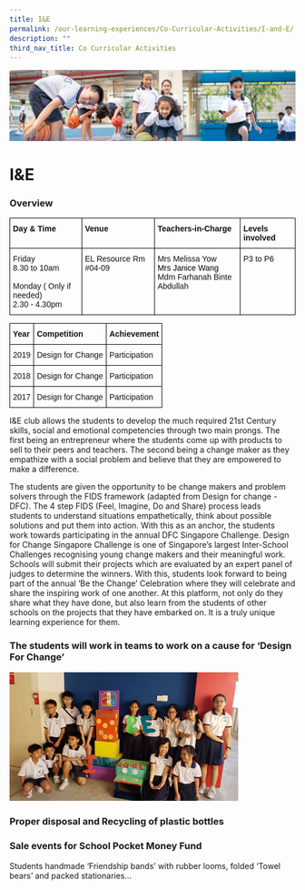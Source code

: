 ```yaml
---
title: I&E
permalink: /our-learning-experiences/Co-Curricular-Activities/I-and-E/
description: ""
third_nav_title: Co Curricular Activities
---
```

![](/images/Our%20Learning%20Experiences.jpg)

I&E
===

  

### **Overview**

<style type="text/css">
.tg  {border-collapse:collapse;border-spacing:0;}
.tg td{border-color:black;border-style:solid;border-width:1px;font-family:Arial, sans-serif;font-size:14px;
  overflow:hidden;padding:10px 5px;word-break:normal;}
.tg th{border-color:black;border-style:solid;border-width:1px;font-family:Arial, sans-serif;font-size:14px;
  font-weight:normal;overflow:hidden;padding:10px 5px;word-break:normal;}
.tg .tg-clkh{color:#121212;font-weight:bold;text-align:left;vertical-align:top}
.tg .tg-kk00{color:#121212;text-align:left;vertical-align:top}
</style>
<table class="tg">
<thead>
  <tr>
    <th class="tg-clkh">Day &amp; Time</th>
    <th class="tg-clkh">Venue</th>
    <th class="tg-clkh">Teachers-in-Charge</th>
    <th class="tg-clkh">Levels involved</th>
  </tr>
</thead>
<tbody>
  <tr>
    <td class="tg-kk00">Friday<br>8.30 to 10am<br><br>Monday ( Only if needed)<br>2.30 - 4.30pm</td>
    <td class="tg-kk00">EL Resource Rm #04-09</td>
    <td class="tg-kk00">Mrs Melissa Yow <br><span style="color:black">Mrs Janice Wang </span><br>Mdm Farhanah Binte Abdullah</td>
    <td class="tg-kk00">P3 to P6</td>
  </tr>
</tbody>
</table>

<style type="text/css">
.tg  {border-collapse:collapse;border-spacing:0;}
.tg td{border-color:black;border-style:solid;border-width:1px;font-family:Arial, sans-serif;font-size:14px;
  overflow:hidden;padding:10px 5px;word-break:normal;}
.tg th{border-color:black;border-style:solid;border-width:1px;font-family:Arial, sans-serif;font-size:14px;
  font-weight:normal;overflow:hidden;padding:10px 5px;word-break:normal;}
.tg .tg-clkh{color:#121212;font-weight:bold;text-align:left;vertical-align:top}
.tg .tg-kk00{color:#121212;text-align:left;vertical-align:top}
</style>
<table class="tg">
<thead>
  <tr>
    <th class="tg-clkh">Year</th>
    <th class="tg-clkh">Competition</th>
    <th class="tg-clkh">Achievement</th>
  </tr>
</thead>
<tbody>
  <tr>
    <td class="tg-kk00">2019</td>
    <td class="tg-kk00">Design for Change</td>
    <td class="tg-kk00">Participation</td>
  </tr>
  <tr>
    <td class="tg-kk00">2018</td>
    <td class="tg-kk00">Design for Change</td>
    <td class="tg-kk00">Participation</td>
  </tr>
  <tr>
    <td class="tg-kk00">2017</td>
    <td class="tg-kk00">Design for Change</td>
    <td class="tg-kk00">Participation</td>
  </tr>
</tbody>
</table>




I&E club allows the students to develop the much required 21st Century skills, social and emotional competencies through two main prongs. The first being an entrepreneur where the students come up with products to sell to their peers and teachers. The second being a change maker as they empathize with a social problem and believe that they are empowered to make a difference.

  

The students are given the opportunity to be change makers and problem solvers through the FIDS framework (adapted from Design for change - DFC). The 4 step FIDS (Feel, Imagine, Do and Share) process leads students to understand situations empathetically, think about possible solutions and put them into action. With this as an anchor, the students work towards participating in the annual DFC Singapore Challenge. Design for Change Singapore Challenge is one of Singapore’s largest Inter-School Challenges recognising young change makers and their meaningful work. Schools will submit their projects which are evaluated by an expert panel of judges to determine the winners. With this, students look forward to being part of the annual ‘Be the Change’ Celebration where they will celebrate and share the inspiring work of one another. At this platform, not only do they share what they have done, but also learn from the students of other schools on the projects that they have embarked on. It is a truly unique learning experience for them.


### **The students will work in teams to work on a cause for ‘Design For Change’**

<img src="/images/I&E.png" style="width:80%">


### **Proper disposal and Recycling of plastic bottles**

### **Sale events for School Pocket Money Fund**

Students handmade ‘Friendship bands’ with rubber looms, folded ‘Towel bears’ and packed stationaries...